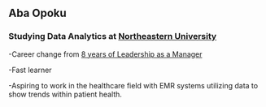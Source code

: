 ## Aba Opoku

### Studying Data Analytics at [Northeastern University](http://www.northeastern.edu)
  -Career change from [8 years of Leadership as a Manager](https://www.linkedin.com/in/abaopoku/)

  -Fast learner

  -Aspiring to work in the healthcare field with EMR systems utilizing data to show trends within patient health.

  
